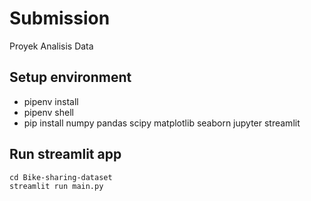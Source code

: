 # Submission
Proyek Analisis Data

## Setup environment
- pipenv install
- pipenv shell
- pip install numpy pandas scipy matplotlib seaborn jupyter streamlit  

## Run streamlit app
```
cd Bike-sharing-dataset
streamlit run main.py
```
